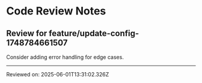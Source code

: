 # Code Review Notes

## Review for feature/update-config-1748784661507

Consider adding error handling for edge cases.

---
Reviewed on: 2025-06-01T13:31:02.326Z